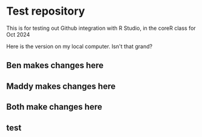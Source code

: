 # Test repository

This is for testing out Github integration with R Studio, in the coreR class for Oct 2024

Here is the version on my local computer. Isn't that grand?

## Ben makes changes here

## Maddy makes changes here

## Both make changes here

## test